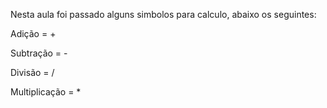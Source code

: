 Nesta aula foi passado alguns simbolos para calculo, abaixo os seguintes: 

Adição = +

Subtração = - 

Divisão =  / 

Multiplicação = *